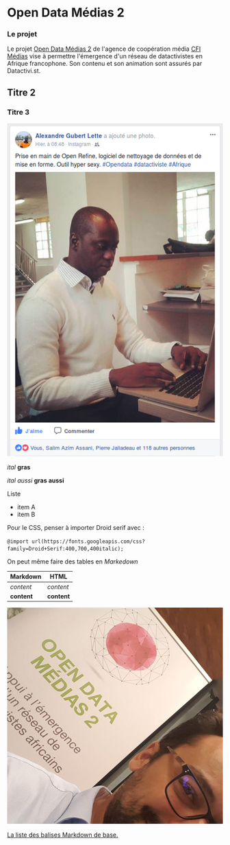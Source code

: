 # Open Data Médias 2

### Le projet
Le projet [Open Data Médias 2](http://www.cfi.fr/fr/projet/opendata-medias-2) de l'agence de coopération média [CFI Médias](http://www.cfi.fr/) vise à permettre l'émergence d'un réseau de datactivistes en Afrique francophone. Son contenu et son animation sont assurés par Datactivi.st.

## Titre 2
### Titre 3

![ODMédias, c'est du sérieux !](OpenRefineSN.png)

*ital* **gras**

_ital aussi_ __gras aussi__


Liste
- item A
- item B

Pour le CSS, penser à importer Droid serif avec :

`@import url(https://fonts.googleapis.com/css?family=Droid+Serif:400,700,400italic);`

On peut même faire des tables en *Markedown*

Markdown | HTML
------------ | -------------
*content* | <em>content</em>
**content** | <strong>content</strong>

![Le formateur](/img/SylvainODMedias2.jpg)


[La liste des balises Markdown de base.](https://guides.github.com/features/mastering-markdown/)
